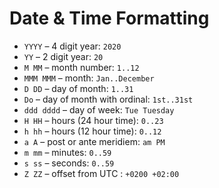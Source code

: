 # Date & Time Formatting

* `YYYY` – 4 digit year: `2020`
* `YY` – 2 digit year: `20`
* `M MM` – month number: `1..12`
* `MMM MMM` – month: `Jan..December`
* `D DD` – day of month: `1..31`
* `Do` – day of month with ordinal: `1st..31st`
* `ddd dddd` – day of week: `Tue Tuesday`
* `H HH` – hours (24 hour time): `0..23`
* `h hh` – hours (12 hour time): `0..12`
* `a A` – post or ante meridiem: `am PM`
* `m mm` – minutes: `0..59`
* `s ss` – seconds: `0..59`
* `Z ZZ` – offset from UTC : `+0200 +02:00`
